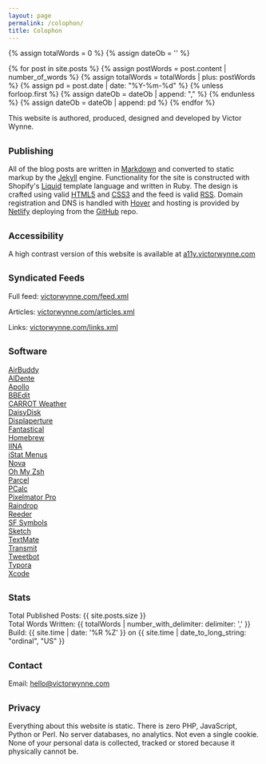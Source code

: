 ```yaml
---
layout: page
permalink: /colophon/
title: Colophon
---
```


{% assign totalWords = 0 %}
{% assign dateOb = '' %}

{% for post in site.posts %}
	{% assign postWords = post.content | number_of_words %}
	{% assign totalWords = totalWords | plus:  postWords %}
	{% assign pd = post.date | date: "%Y-%m-%d" %}
	{% unless forloop.first %}
		{% assign dateOb = dateOb | append: "," %}
	{% endunless %}
	{% assign dateOb = dateOb | append: pd %}
{% endfor %}

This website is authored, produced, designed and developed by Victor Wynne.

## <small>Publishing</small>

All of the blog posts are written in [Markdown](https://daringfireball.net/projects/markdown/) and converted to static markup by the [Jekyll](https://jekyllrb.com) engine. Functionality for the site is constructed with Shopify's [Liquid](https://shopify.github.io/liquid/) template language and written in Ruby. The design is crafted using valid [HTML5](https://validator.w3.org/nu/?doc=https%3A%2F%2Fvictorwynne.com%2F) and [CSS3](https://jigsaw.w3.org/css-validator/validator?uri=https%3A%2F%2Fvictorwynne.com&profile=css3svg&usermedium=all&warning=0&vextwarning=) and the feed is valid [RSS](https://validator.w3.org/feed/check.cgi?url=https%3A%2F%2Fvictorwynne.com%2Ffeed.xml). Domain registration and DNS is handled with [Hover](https://hover.com/) and hosting is provided by [Netlify](https://www.netlify.com) deploying from the [GitHub](https://www.github.com/victorwynne/victorwynne/) repo.

## <small>Accessibility</small>

A high contrast version of this website is available at [a11y.victorwynne.com](https://a11y.victorwynne.com)

## <small>Syndicated Feeds</small>

Full feed: [victorwynne.com/feed.xml](https://victorwynne.com/feed.xml)

Articles: [victorwynne.com/articles.xml](https://victorwynne.com/articles.xml)

Links: [victorwynne.com/links.xml](https://victorwynne.com/links.xml)

## <small>Software</small>

[AirBuddy](https://v2.airbuddy.app)<br>
[AlDente](https://apphousekitchen.com)<br>
[Apollo](https://apolloapp.io)<br>
[BBEdit](https://www.barebones.com/products/bbedit/)<br>
[CARROT Weather](https://www.meetcarrot.com/weather/)<br>
[DaisyDisk](https://daisydiskapp.com)<br>
[Displaperture](https://manytricks.com/displaperture/)<br>
[Fantastical](https://flexibits.com/fantastical)<br>
[Homebrew](https://brew.sh)<br>
[IINA](https://iina.io)<br>
[iStat Menus](https://bjango.com/mac/istatmenus/)<br>
[Nova](https://nova.app)<br>
[Oh My Zsh](https://ohmyz.sh)<br>
[Parcel](https://parcelapp.net)<br>
[PCalc](https://www.pcalc.com/mac/)<br>
[Pixelmator Pro](https://www.pixelmator.com/pro/)<br>
[Raindrop](https://raindrop.io)<br>
[Reeder](https://reederapp.com)<br>
[SF Symbols](https://developer.apple.com/sf-symbols/)<br>
[Sketch](https://www.sketch.com)<br>
[TextMate](https://macromates.com)<br>
[Transmit](https://panic.com/transmit/)<br>
[Tweetbot](https://tapbots.com/tweetbot/mac/)<br>
[Typora](https://typora.io)<br>
[Xcode](https://developer.apple.com/xcode/)

## <small>Stats</small>

Total Published Posts: {{ site.posts.size }}<br>
Total Words Written: {{ totalWords | number_with_delimiter: delimiter: ',' }}<br>
Build: {{ site.time | date: '%R %Z' }} on {{ site.time | date_to_long_string: "ordinal", "US" }}

## <small>Contact</small>

Email: <a href="mailto:hello@victorwynne.com">hello@victorwynne.com</a>

## <small>Privacy</small>

Everything about this website is static. There is zero PHP, JavaScript, Python or Perl. No server databases, no analytics. Not even a single cookie. None of your personal data is collected, tracked or stored because it physically cannot be.
